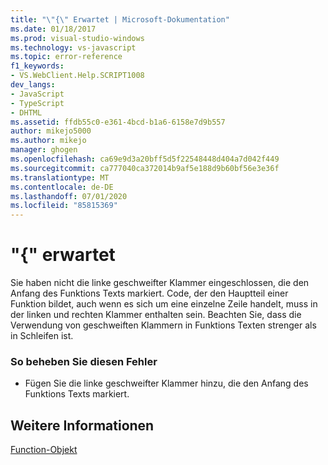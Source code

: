 ```yaml
---
title: "\"{\" Erwartet | Microsoft-Dokumentation"
ms.date: 01/18/2017
ms.prod: visual-studio-windows
ms.technology: vs-javascript
ms.topic: error-reference
f1_keywords:
- VS.WebClient.Help.SCRIPT1008
dev_langs:
- JavaScript
- TypeScript
- DHTML
ms.assetid: ffdb55c0-e361-4bcd-b1a6-6158e7d9b557
author: mikejo5000
ms.author: mikejo
manager: ghogen
ms.openlocfilehash: ca69e9d3a20bff5d5f22548448d404a7d042f449
ms.sourcegitcommit: ca777040ca372014b9af5e188d9b60bf56e3e36f
ms.translationtype: MT
ms.contentlocale: de-DE
ms.lasthandoff: 07/01/2020
ms.locfileid: "85815369"
---
```

# <a name="expected-"></a>"{" erwartet
Sie haben nicht die linke geschweifter Klammer eingeschlossen, die den Anfang des Funktions Texts markiert. Code, der den Hauptteil einer Funktion bildet, auch wenn es sich um eine einzelne Zeile handelt, muss in der linken und rechten Klammer enthalten sein. Beachten Sie, dass die Verwendung von geschweiften Klammern in Funktions Texten strenger als in Schleifen ist.  
  
### <a name="to-correct-this-error"></a>So beheben Sie diesen Fehler  
  
- Fügen Sie die linke geschweifter Klammer hinzu, die den Anfang des Funktions Texts markiert.  
  
## <a name="see-also"></a>Weitere Informationen  
 [Function-Objekt](../../javascript/reference/function-object-javascript.md)
